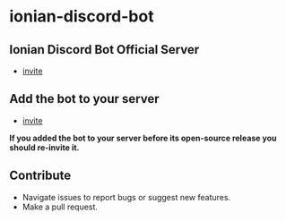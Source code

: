 # ionian-discord-bot
## Ionian Discord Bot Official Server
- [invite](https://discord.gg/BsaMWJQ6VN)

## Add the bot to your server
- [invite](https://discord.com/api/oauth2/authorize?client_id=746639303899349043&permissions=414467869760&scope=bot%20applications.commands)

**If you added the bot to your server before its open-source release you should re-invite it.**

## Contribute
- Navigate issues to report bugs or suggest new features.
- Make a pull request.